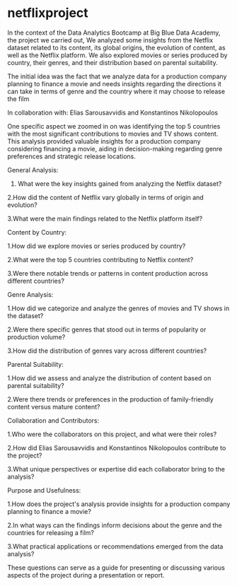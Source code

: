 # netflixproject

In the context of the Data Analytics Bootcamp at Big Blue Data Academy, the project we carried out, We analyzed some insights from the Netflix dataset related to its content, its global origins, the evolution of content, as well as the Netflix platform. We also explored movies or series produced by country, their genres, and their distribution based on parental suitability.

The initial idea was the fact that we analyze data for a production company planning to finance a movie and needs insights regarding the directions it can take in terms of genre and the country where it may choose to release the film

In collaboration with: Elias Sarousavvidis and Konstantinos Nikolopoulos

One specific aspect we zoomed in on was identifying the top 5 countries with the most significant contributions to movies and TV shows content. This analysis provided valuable insights for a production company considering financing a movie, aiding in decision-making regarding genre preferences and strategic release locations.

General Analysis:

1. What were the key insights gained from analyzing the Netflix dataset?

2.How did the content of Netflix vary globally in terms of origin and evolution?

3.What were the main findings related to the Netflix platform itself?

Content by Country:

1.How did we explore movies or series produced by country?

2.What were the top 5 countries contributing to Netflix content?

3.Were there notable trends or patterns in content production across different countries?

Genre Analysis:

1.How did we categorize and analyze the genres of movies and TV shows in the dataset?

2.Were there specific genres that stood out in terms of popularity or production volume?

3.How did the distribution of genres vary across different countries?

Parental Suitability:

1.How did we assess and analyze the distribution of content based on parental suitability?

2.Were there trends or preferences in the production of family-friendly content versus mature content?

Collaboration and Contributors:

1.Who were the collaborators on this project, and what were their roles?

2.How did Elias Sarousavvidis and Konstantinos Nikolopoulos contribute to the project?

3.What unique perspectives or expertise did each collaborator bring to the analysis?

Purpose and Usefulness:

1.How does the project's analysis provide insights for a production company planning to finance a movie?

2.In what ways can the findings inform decisions about the genre and the countries for releasing a film?

3.What practical applications or recommendations emerged from the data analysis?

These questions can serve as a guide for presenting or discussing various aspects of the project during a presentation or report.